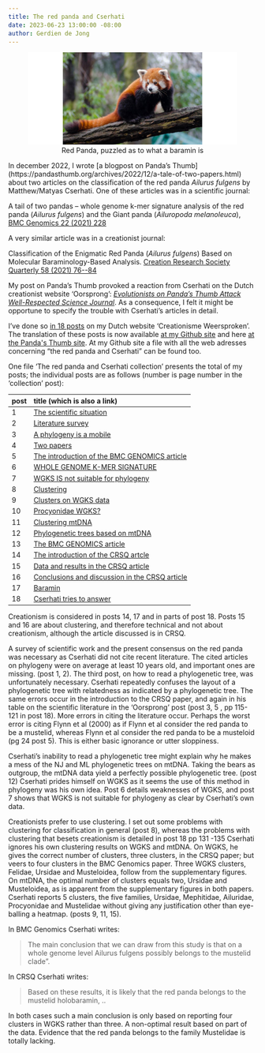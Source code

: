 ```yaml
---
title: The red panda and Cserhati
date: 2023-06-23 13:00:00 -08:00
author: Gerdien de Jong
---
```


<figure><img src="/uploads/2022/Red_Panda_600.jpg" alt="red panda image"/><figcaption><div align="center">Red Panda, puzzled as to what a baramin is</div></figcaption></figure>

<p> </p>
In december 2022, I wrote [a blogpost on Panda’s Thumb](https://pandasthumb.org/archives/2022/12/a-tale-of-two-papers.html) about two articles on the classification of the red panda <em>Ailurus fulgens</em> by Matthew/Matyas Cserhati.
One of these articles was in a scientific journal:

A tail of two pandas – whole genome k-mer signature analysis of the red panda (_Ailurus fulgens_)
and the Giant panda (_Ailuropoda melanoleuca_), [BMC Genomics 22 (2021) 228](https://bmcgenomics.biomedcentral.com/articles/10.1186/s12864-021-07531-3)

A very similar article was in a creationist journal:

Classification of the Enigmatic Red Panda (_Ailurus fulgens_) Based on Molecular Baraminology-Based
Analysis. [Creation Research Society Quarterly 58 (2021) 76--84](https://www.creationresearch.org/classification-of-the-enigmatic-red-panda-ailurus-fulgens-based-on-molecular-baraminology-based-analysis)

My post on Panda’s Thumb provoked a reaction from Cserhati on the Dutch creationist website
‘Oorsprong’: [_Evolutionists on Panda’s Thumb Attack Well-Respected Science Journal_](https://oorsprong.info/evolutionists-on-pandas-thumb-attack-well-respected-science-journal/).
As a consequence, I felt it might be opportune to specify the trouble with Cserhati’s articles in detail.
<!--more-->

I’ve done so [in 18 posts](https://creationismeweersproken.blogspot.com/2023/01/de-rode-panda-en-cserhati-1-de.html) on my Dutch website ‘Creationisme Weersproken’. The translation of these posts is now available [at my Github site](https://github.com/Gerdien898/pandas) and here [at the Panda's Thumb site](/uploads/2023/redpandacserhati.pdf). At my Github site a file with all the web adresses concerning “the red panda and Cserhati” can be found too.

One file ‘The red panda and Cserhati collection’ presents the total of my posts; the individual posts are as follows (number is page number in the ‘collection’ post):

| post | title (which is also a link) |
| ---- |:---|
| 1 | [The scientific situation](/uploads/2023/RedPanda1.pdf) |
| 2 | [Literature survey](/uploads/2023/RedPanda2.pdf) |
| 3 | [A phylogeny is a mobile](/uploads/2023/RedPanda3.pdf) |
| 4 | [Two papers](/uploads/2023/RedPanda4.pdf) |
| 5 | [The introduction of the BMC GENOMICS article](/uploads/2023/RedPanda5.pdf) |
| 6 | [WHOLE GENOME K-MER SIGNATURE](/uploads/2023/RedPanda6.pdf) |
| 7 | [WGKS IS not suitable for phylogeny](/uploads/2023/RedPanda7.pdf) |
| 8 | [Clustering](/uploads/2023/RedPanda8.pdf) |
| 9 | [Clusters on WGKS data](/uploads/2023/RedPanda9.pdf) |
| 10 | [Procyonidae WGKS?](/uploads/2023/RedPanda10.pdf) |
| 11 | [Clustering mtDNA](/uploads/2023/RedPanda11.pdf) |
| 12 | [Phylogenetic trees based on mtDNA](/uploads/2023/RedPanda12.pdf) |
| 13 | [The BMC GENOMICS article](/uploads/2023/RedPanda13.pdf) |
| 14 | [The introduction of the CRSQ artcle](/uploads/2023/RedPanda14.pdf) |
| 15 | [Data and results in the CRSQ article](/uploads/2023/RedPanda15.pdf) |
| 16 | [Conclusions and discussion in the CRSQ article](/uploads/2023/RedPanda16.pdf) |
| 17 | [Baramin](/uploads/2023/RedPanda17.pdf) |
| 18 | [Cserhati tries to answer](/uploads/2023/RedPanda18.pdf) |

Creationism is considered in posts 14, 17 and in parts of post 18. Posts 15 and 16 are about clustering, and therefore technical and not about creationism, although the article discussed is in CRSQ.

A survey of scientific work and the present consensus on the red panda was necessary as Cserhati did not cite recent literature. The cited articles on phylogeny were on average at least 10 years old, and important ones are missing. (post 1, 2).  The third post, on how to read a phylogenetic tree, was unfortunately necessary. Cserhati repeatedly confuses the layout of a phylogenetic tree with relatedness as indicated by a phylogenetic tree. The same errors occur in the introduction to the CRSQ paper, and again in his table on the scientific literature in the ‘Oorsprong’ post (post 3, 5 , pp 115-121 in post 18). More errors in citing the literature occur. Perhaps the worst error is citing Flynn et al (2000) as if Flynn et al consider the red panda to be a mustelid, whereas Flynn et al consider the red panda to be a musteloid (pg 24 post 5). This is either basic ignorance or utter sloppiness.

Cserhati’s inability to read a phylogenetic tree might explain why he makes a mess of the NJ and ML phylogenetic trees on mtDNA. Taking the bears as outgroup, the mtDNA data yield a perfectly possible phylogenetic tree. (post 12) Cserhati prides himself on WGKS as it seems the use of this method in phylogeny was his own idea. Post 6 details weaknesses of WGKS, and post 7 shows that WGKS is not suitable for phylogeny as clear by Cserhati’s own data.

Creationists prefer to use clustering. I set out some problems with clustering for classification in general (post 8), whereas the problems with clustering that besets creationism is detailed in post 18 pp 131 -135 Cserhati ignores his own clustering results on WGKS and mtDNA. On WGKS, he gives the correct number of clusters, three clusters, in the CRSQ paper; but veers to four clusters in the BMC Genomics paper. Three WGKS clusters, Felidae, Ursidae and Musteloidea, follow from the supplementary figures. On mtDNA, the optimal number of clusters equals two, Ursidae and Musteloidea, as is apparent from the supplementary figures in both papers. Cserhati reports 5 clusters, the five families, Ursidae, Mephitidae, Ailuridae, Procyonidae and Mustelidae without giving any justification other than eye-balling a heatmap. (posts 9, 11, 15).

In BMC Genomics Cserhati writes:

> The main conclusion that we can draw from this study is that on a whole genome level Ailurus
fulgens possibly belongs to the mustelid clade”.

In CRSQ Cserhati writes:

>Based on these results, it is likely that the red panda belongs to the mustelid holobaramin, ..

In both cases such a main conclusion is only based on reporting four clusters in WGKS rather than three. A non-optimal result based on part of the data.  Evidence that the red panda belongs to the family Mustelidae is totally lacking.

